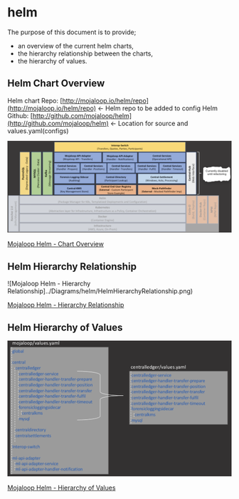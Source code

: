 # helm

The purpose of this document is to provide;

* an overview of the current helm charts,
* the hierarchy relationship between the charts,
* the hierarchy of values.

## Helm Chart Overview

Helm chart Repo: [http://mojaloop.io/helm/repo](http://mojaloop.io/helm/repo) &lt;- Helm repo to be added to config Helm Github: [http://github.com/mojaloop/helm](http://github.com/mojaloop/helm) &lt;- Location for source and values.yaml\(configs\)

![Mojaloop Helm - Chart Overview](../.gitbook/assets/helmchartoverview.png)

[Mojaloop Helm - Chart Overview](https://github.com/mojaloop/documentation/tree/840f40c8a94b4c7ded4569f07dea313d164b6980/Diagrams/helm/HelmChartOverview.png)

## Helm Hierarchy Relationship

!\[Mojaloop Helm - Hierarchy Relationship\]../Diagrams/helm/HelmHierarchyRelationship.png\)

[Mojaloop Helm - Hierarchy Relationship](https://github.com/mojaloop/documentation/tree/840f40c8a94b4c7ded4569f07dea313d164b6980/Diagrams/helm/HelmHierarchyRelationship.svg)

## Helm Hierarchy of Values

![Mojaloop Helm - Hierarchy of Values](../.gitbook/assets/helmhierarchyvalues.png)

[Mojaloop Helm - Hierarchy of Values](https://github.com/mojaloop/documentation/tree/840f40c8a94b4c7ded4569f07dea313d164b6980/Diagrams/helm/HelmHierarchyValues.png)

